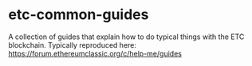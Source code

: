 # etc-common-guides

A collection of guides that explain how to do typical things with the ETC blockchain. Typically reproduced here: https://forum.ethereumclassic.org/c/help-me/guides
